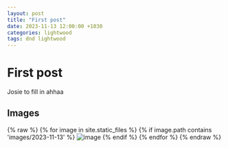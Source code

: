 ```yaml
---
layout: post
title: "First post"
date: 2023-11-13 12:00:00 +1030
categories: lightwood
tags: dnd lightwood
---
```


# First post
Josie to fill in ahhaa

## Images
{% raw %}
{% for image in site.static_files %}
{% if image.path contains 'images/2023-11-13' %}
    <img src="/{{ image.path }}" alt="image" />
{% endif %}
{% endfor %}
{% endraw %}
